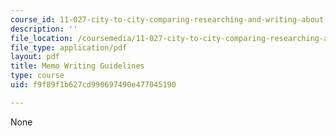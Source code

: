 ```yaml
---
course_id: 11-027-city-to-city-comparing-researching-and-writing-about-cities-new-orleans-spring-2011
description: ''
file_location: /coursemedia/11-027-city-to-city-comparing-researching-and-writing-about-cities-new-orleans-spring-2011/f9f89f1b627cd990697490e477045190_MIT11_027S11_memo.pdf
file_type: application/pdf
layout: pdf
title: Memo Writing Guidelines
type: course
uid: f9f89f1b627cd990697490e477045190

---
```

None